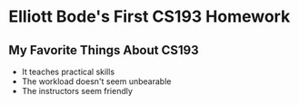# Elliott Bode's First CS193 Homework

## My Favorite Things About CS193
 - It teaches practical skills
 - The workload doesn't seem unbearable
 - The instructors seem friendly
